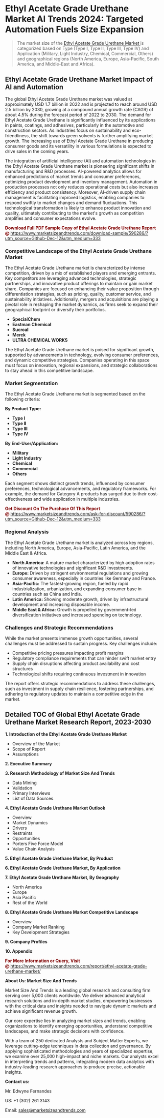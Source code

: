 <H1> Ethyl Acetate Grade Urethane Market AI Trends 2024: Targeted Automation Fuels Size Expansion</H1><blockquote><p>The market size of the <a href="https://www.marketsizeandtrends.com/download-sample/590286/?utm_source=Github-Dec-12&amp;utm_medium=333" target="_blank">Ethyl Acetate Grade Urethane Market </a>is categorized based on Type (Type I, Type II, Type III, Type IV) and Application (Military, Light Industry, Chemical, Commercial, Others) and geographical regions (North America, Europe, Asia-Pacific, South America, and Middle-East and Africa).</p></blockquote><p><h2>Ethyl Acetate Grade Urethane Market Impact of AI and Automation</h2><p>The global Ethyl Acetate Grade Urethane market was valued at approximately USD 1.7 billion in 2022 and is projected to reach around USD 2.5 billion by 2030, growing at a compound annual growth rate (CAGR) of about 4.5% during the forecast period of 2022 to 2030. The demand for Ethyl Acetate Grade Urethane is significantly influenced by its applications in paints, coatings, and adhesives, particularly in the automotive and construction sectors. As industries focus on sustainability and eco-friendliness, the shift towards green solvents is further amplifying market growth. The increasing use of Ethyl Acetate Grade Urethane in producing consumer goods and its versatility in various formulations is expected to drive sales in the coming years.</p><p>The integration of artificial intelligence (AI) and automation technologies in the Ethyl Acetate Grade Urethane market is pioneering significant shifts in manufacturing and R&D processes. AI-powered analytics allows for enhanced predictions of market trends and consumer preferences, optimizing product development and inventory management. Automation in production processes not only reduces operational costs but also increases efficiency and product consistency. Moreover, AI-driven supply chain management is facilitating improved logistics, enabling companies to respond swiftly to market changes and demand fluctuations. This technological transformation is likely to enhance product innovation and quality, ultimately contributing to the market's growth as competition amplifies and consumer expectations evolve.</p></p><p><strong><span style="color: #800000;">Download Full PDF Sample Copy of Ethyl Acetate Grade Urethane Report @</span>&nbsp;</strong><a href="https://www.marketsizeandtrends.com/download-sample/590286/?utm_source=Github-Dec-12&amp;utm_medium=333">https://www.marketsizeandtrends.com/download-sample/590286/?utm_source=Github-Dec-12&amp;utm_medium=333</a></p><h3>Competitive Landscape of the Ethyl Acetate Grade Urethane Market</h3><p>The Ethyl Acetate Grade Urethane market is characterized by intense competition, driven by a mix of established players and emerging entrants. Key competitors are leveraging advanced technologies, strategic partnerships, and innovative product offerings to maintain or gain market share. Companies are focused on enhancing their value proposition through differentiation strategies, such as pricing, quality, customer service, and sustainability initiatives. Additionally, mergers and acquisitions are playing a pivotal role in reshaping the market dynamics, as firms seek to expand their geographical footprint or diversify their portfolios.</p><p><strong><p><ul><li>SpecialChem </li><li> Eastman Chemical </li><li> Sucroal </li><li> Merck </li><li> ULTRA CHEMICAL WORKS</p></li></ul></p></strong></p><p>The Ethyl Acetate Grade Urethane market is poised for significant growth, supported by advancements in technology, evolving consumer preferences, and dynamic competitive strategies. Companies operating in this space must focus on innovation, regional expansions, and strategic collaborations to stay ahead in this competitive landscape.</p><h3>Market Segmentation</h3><p>The Ethyl Acetate Grade Urethane market is segmented based on the following criteria:</p><p><strong>By Product Type:</strong></p><p><strong><p><ul><li>Type I </li><li> Type II </li><li> Type III </li><li> Type IV</p></li></ul></p></strong></p><p><strong>By End-User/Application:</strong></p><p><strong><p><ul><li>Military </li><li> Light Industry </li><li> Chemical </li><li> Commercial </li><li> Others</p></li></ul></p></strong></p><p>Each segment shows distinct growth trends, influenced by consumer preferences, technological advancements, and regulatory frameworks. For example, the demand for Category A products has surged due to their cost-effectiveness and wide application in multiple industries.</p><p><strong><span style="color: #800000;">Get Discount On The Purchase Of This Report @&nbsp;</span></strong><a href="https://www.marketsizeandtrends.com/ask-for-discount/590286/?utm_source=Github-Dec-12&amp;utm_medium=333">https://www.marketsizeandtrends.com/ask-for-discount/590286/?utm_source=Github-Dec-12&amp;utm_medium=333</a></p><h3>Regional Analysis</h3><p>The Ethyl Acetate Grade Urethane market is analyzed across key regions, including North America, Europe, Asia-Pacific, Latin America, and the Middle East &amp; Africa.</p><ul><li><strong>North America:</strong> A mature market characterized by high adoption rates of innovative technologies and significant R&amp;D investments.</li><li><strong>Europe:</strong> Driven by stringent environmental regulations and growing consumer awareness, especially in countries like Germany and France.</li><li><strong>Asia-Pacific:</strong> The fastest-growing region, fueled by rapid industrialization, urbanization, and expanding consumer base in countries such as China and India.</li><li><strong>Latin America:</strong> Showing moderate growth, driven by infrastructural development and increasing disposable income.</li><li><strong>Middle East &amp; Africa:</strong> Growth is propelled by government-led diversification initiatives and increased spending on technology.</li></ul><h3>Challenges and Strategic Recommendations</h3><p>While the market presents immense growth opportunities, several challenges must be addressed to sustain progress. Key challenges include:</p><ul><li>Competitive pricing pressures impacting profit margins</li><li>Regulatory compliance requirements that can hinder swift market entry</li><li>Supply chain disruptions affecting product availability and cost structures</li><li>Technological shifts requiring continuous investment in innovation</li></ul><p>The report offers strategic recommendations to address these challenges, such as investment in supply chain resilience, fostering partnerships, and adhering to regulatory updates to maintain a competitive edge in the market.</p><h2>Detailed TOC of Global Ethyl Acetate Grade Urethane Market Research Report, 2023-2030</h2><p><strong>1. Introduction of the Ethyl Acetate Grade Urethane Market</strong></p><ul><li>Overview of the Market</li><li>Scope of Report</li><li>Assumptions&nbsp;</li></ul><p><strong>2. Executive Summary</strong></p><p><strong>3. Research Methodology of <strong>Market Size And Trends</strong></strong></p><ul><li>Data Mining</li><li>Validation</li><li>Primary Interviews</li><li>List of Data Sources&nbsp;</li></ul><p><strong>4. Ethyl Acetate Grade Urethane Market Outlook</strong></p><ul><li>Overview</li><li>Market Dynamics</li><li>Drivers</li><li>Restraints</li><li>Opportunities</li><li>Porters Five Force Model</li><li>Value Chain Analysis&nbsp;</li></ul><p><strong>5. Ethyl Acetate Grade Urethane Market, By Product</strong></p><p><strong>6. Ethyl Acetate Grade Urethane Market, By Application</strong></p><p><strong>7. Ethyl Acetate Grade Urethane Market, By Geography</strong></p><ul><li>North America</li><li>Europe</li><li>Asia Pacific</li><li>Rest of the World&nbsp;</li></ul><p><strong>8. Ethyl Acetate Grade Urethane Market Competitive Landscape</strong></p><ul><li>Overview</li><li>Company Market Ranking</li><li>Key Development Strategies&nbsp;</li></ul><p><strong>9. Company Profiles</strong></p><p><strong>10. Appendix</strong></p><p><strong><span style="color: #800000;">For More Information or Query, Visit @&nbsp;</span></strong><a href="https://www.marketsizeandtrends.com/report/ethyl-acetate-grade-urethane-market/">https://www.marketsizeandtrends.com/report/ethyl-acetate-grade-urethane-market/</a></p><p></p><p><strong>About Us:&nbsp;Market Size And Trends</strong></p><p>Market Size And Trends&nbsp;is a leading global research and consulting firm serving over 5,000 clients worldwide. We deliver advanced analytical research solutions and in-depth market studies, empowering businesses with the critical data and insights needed to navigate dynamic markets and achieve significant revenue growth.</p><p>Our core expertise lies in analyzing market sizes and trends, enabling organizations to identify emerging opportunities, understand competitive landscapes, and make strategic decisions with confidence.</p><p>With a team of 250 dedicated Analysts and Subject Matter Experts, we leverage cutting-edge techniques in data collection and governance. By applying sophisticated methodologies and years of specialized expertise, we examine over 25,000 high-impact and niche markets. Our analysts excel in interpreting trends and patterns, integrating modern data analytics with industry-leading research approaches to produce precise, actionable insights.</p><p><strong>Contact us:</strong></p><p>Mr. Edwyne Fernandes</p><p>US: +1 (302) 261 3143</p><p>Email: <a href="mailto:sales@marketsizeandtrends.com">sales@marketsizeandtrends.com</a>&nbsp;</p>
